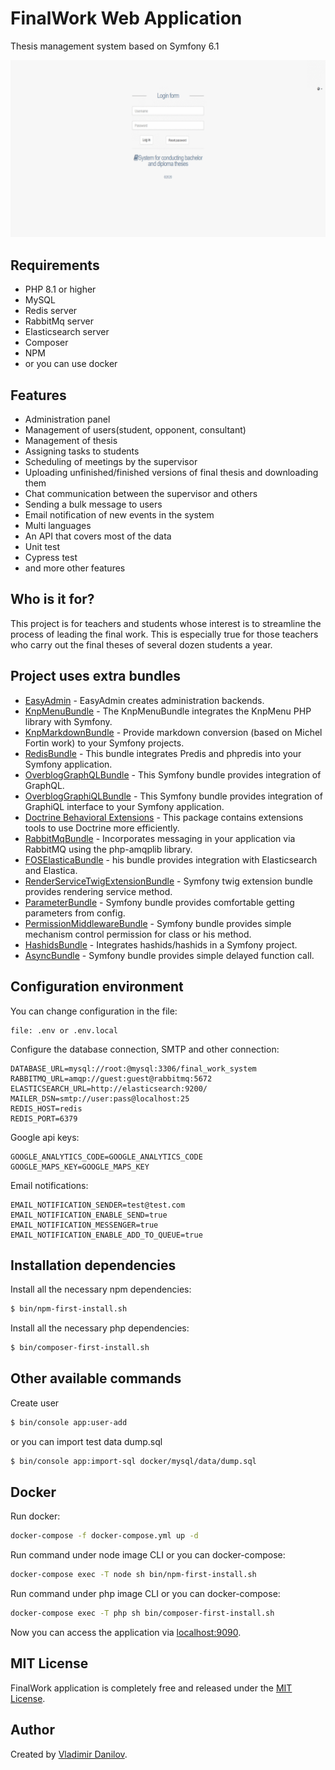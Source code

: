 FinalWork Web Application
========================

Thesis management system based on Symfony 6.1

![Alt text](/git/readme/demo.gif?raw=true "Project example")

Requirements
------------

  * PHP 8.1 or higher
  * MySQL
  * Redis server
  * RabbitMq server
  * Elasticsearch server
  * Composer
  * NPM
  * or you can use docker

Features
------------

  * Administration panel
  * Management of users(student, opponent, consultant)
  * Management of thesis
  * Assigning tasks to students
  * Scheduling of meetings by the supervisor
  * Uploading unfinished/finished versions of final thesis and downloading them
  * Chat communication between the supervisor and others
  * Sending a bulk message to users
  * Email notification of new events in the system
  * Multi languages
  * An API that covers most of the data
  * Unit test
  * Cypress test
  * and more other features
   
Who is it for?
------------

This project is for teachers and students whose interest is to streamline the process of leading the final work. 
This is especially true for those teachers who carry out the final theses of several dozen students a year.
   
Project uses extra bundles
------------

* [EasyAdmin](https://github.com/EasyCorp/EasyAdminBundle) - EasyAdmin creates administration backends.
* [KnpMenuBundle](https://github.com/KnpLabs/KnpMenuBundle) - The KnpMenuBundle integrates the KnpMenu PHP library with Symfony.
* [KnpMarkdownBundle](https://github.com/KnpLabs/KnpMarkdownBundle) - Provide markdown conversion (based on Michel Fortin work) to your Symfony projects.
* [RedisBundle](https://github.com/snc/SncRedisBundle) - This bundle integrates Predis and phpredis into your Symfony application.
* [OverblogGraphQLBundle](https://github.com/overblog/GraphQLBundle) - This Symfony bundle provides integration of GraphQL.
* [OverblogGraphiQLBundle](https://github.com/overblog/GraphiQLBundle) - This Symfony bundle provides integration of GraphiQL interface to your Symfony application.
* [Doctrine Behavioral Extensions](https://github.com/Atlantic18/DoctrineExtensions) - This package contains extensions tools to use Doctrine more efficiently.
* [RabbitMqBundle](https://github.com/php-amqplib/RabbitMqBundle) - Incorporates messaging in your application via RabbitMQ using the php-amqplib library.
* [FOSElasticaBundle](https://github.com/FriendsOfSymfony/FOSElasticaBundle) - his bundle provides integration with Elasticsearch and Elastica.
* [RenderServiceTwigExtensionBundle](https://github.com/danilovl/render-service-twig-extension-bundle) - Symfony twig extension bundle provides rendering service method.
* [ParameterBundle](https://github.com/danilovl/parameter-bundle) - Symfony bundle provides comfortable getting parameters from config.
* [PermissionMiddlewareBundle](https://github.com/danilovl/permission-middleware-bundle) - Symfony bundle provides simple mechanism control permission for class or his method.
* [HashidsBundle](https://github.com/danilovl/hashids-bundle) - Integrates hashids/hashids in a Symfony project.
* [AsyncBundle](https://github.com/danilovl/async-bundle) - Symfony bundle provides simple delayed function call.

Configuration environment
------------

You can change configuration in the file:

```text
file: .env or .env.local
```
Configure the database connection, SMTP and other connection:

``` env
DATABASE_URL=mysql://root:@mysql:3306/final_work_system
RABBITMQ_URL=amqp://guest:guest@rabbitmq:5672
ELASTICSEARCH_URL=http://elasticsearch:9200/
MAILER_DSN=smtp://user:pass@localhost:25
REDIS_HOST=redis
REDIS_PORT=6379
``````

Google api keys:

``` env
GOOGLE_ANALYTICS_CODE=GOOGLE_ANALYTICS_CODE
GOOGLE_MAPS_KEY=GOOGLE_MAPS_KEY
```

Email notifications:

``` env
EMAIL_NOTIFICATION_SENDER=test@test.com
EMAIL_NOTIFICATION_ENABLE_SEND=true
EMAIL_NOTIFICATION_MESSENGER=true
EMAIL_NOTIFICATION_ENABLE_ADD_TO_QUEUE=true
```

Installation dependencies
------------

Install all the necessary npm dependencies:

```bash
$ bin/npm-first-install.sh
```
Install all the necessary php dependencies:

```bash
$ bin/composer-first-install.sh
```

Other available commands
------------

Create user

```bash
$ bin/console app:user-add
```
or you can import test data dump.sql

```bash
$ bin/console app:import-sql docker/mysql/data/dump.sql
```

Docker
------------

Run docker:

```bash
docker-compose -f docker-compose.yml up -d
```

Run command under node image CLI or you can docker-compose:

```bash
docker-compose exec -T node sh bin/npm-first-install.sh
```

Run command under php image CLI or you can docker-compose:

```bash
docker-compose exec -T php sh bin/composer-first-install.sh
```

Now you can access the application via [localhost:9090](localhost:9090).

MIT License
-----------

FinalWork application is completely free and released under the [MIT License](https://github.com/danilovl/finalwork/LICENSE).

Author
-------

Created by [Vladimir Danilov](https://github.com/danilovl).